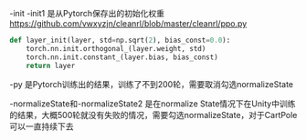 -init -init1 是从Pytorch保存出的初始化权重
https://github.com/vwxyzjn/cleanrl/blob/master/cleanrl/ppo.py

```python
def layer_init(layer, std=np.sqrt(2), bias_const=0.0):
    torch.nn.init.orthogonal_(layer.weight, std)
    torch.nn.init.constant_(layer.bias, bias_const)
    return layer
```



-py 是Pytorch训练出的结果，训练了不到200轮，需要取消勾选normalizeState

-normalizeState和-normalizeState2 是在normalize State情况下在Unity中训练的结果，大概500轮就没有失败的情况，需要勾选normalizeState，对于CartPole可以一直持续下去

